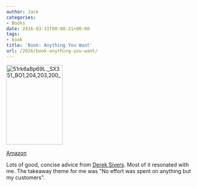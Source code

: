 ```yaml
---
author: Jack
categories:
- Books
date: 2016-03-31T00:08:21+00:00
tags:
- book
title: 'Book: Anything You Want'
url: /2016/book-anything-you-want/
---
```


<img class="alignnone wp-image-5036" src="/img/2016/03/51rk6aBp69L._SX351_BO1204203200_.jpg" alt="51rk6aBp69L._SX351_BO1,204,203,200_" width="150" height="212" />

[Amazon][1]

Lots of good, concise advice from [Derek Sivers][2]. Most of it resonated with me. The takeaway theme for me was "No effort was spent on anything but my customers".

&nbsp;

 [1]: http://www.amazon.com/Anything-You-Want-Lessons-Entrepreneur/dp/1591848261/ref=sr_1_1?ie=UTF8&qid=1459382749&sr=8-1&keywords=anything+you+want
 [2]: https://sivers.org